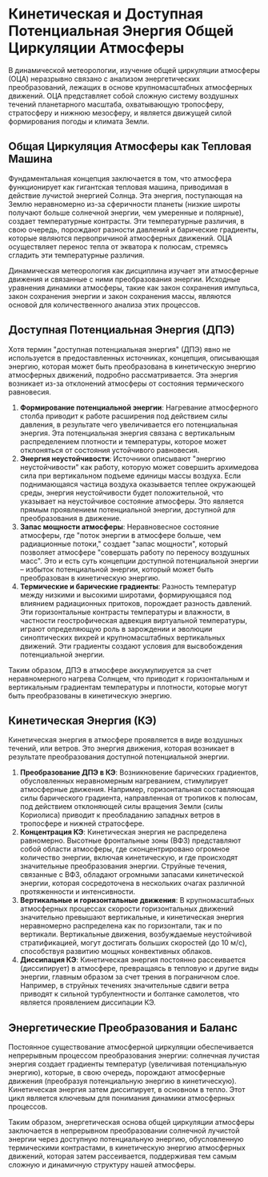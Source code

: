 # Кинетическая и Доступная Потенциальная Энергия Общей Циркуляции Атмосферы

В динамической метеорологии, изучение общей циркуляции атмосферы (ОЦА) неразрывно связано с анализом энергетических преобразований, лежащих в основе крупномасштабных атмосферных движений. ОЦА представляет собой сложную систему воздушных течений планетарного масштаба, охватывающую тропосферу, стратосферу и нижнюю мезосферу, и является движущей силой формирования погоды и климата Земли.

## Общая Циркуляция Атмосферы как Тепловая Машина

Фундаментальная концепция заключается в том, что атмосфера функционирует как гигантская тепловая машина, приводимая в действие лучистой энергией Солнца. Эта энергия, поступающая на Землю неравномерно из-за сферичности планеты (низкие широты получают больше солнечной энергии, чем умеренные и полярные), создает температурные контрасты. Эти температурные различия, в свою очередь, порождают разности давлений и барические градиенты, которые являются первопричиной атмосферных движений. ОЦА осуществляет перенос тепла от экватора к полюсам, стремясь сгладить эти температурные различия.

Динамическая метеорология как дисциплина изучает эти атмосферные движения и связанные с ними преобразования энергии. Исходные уравнения динамики атмосферы, такие как закон сохранения импульса, закон сохранения энергии и закон сохранения массы, являются основой для количественного анализа этих процессов.

## Доступная Потенциальная Энергия (ДПЭ)

Хотя термин "доступная потенциальная энергия" (ДПЭ) явно не используется в предоставленных источниках, концепция, описывающая энергию, которая может быть преобразована в кинетическую энергию атмосферных движений, подробно рассматривается. Эта энергия возникает из-за отклонений атмосферы от состояния термического равновесия.

1. **Формирование потенциальной энергии**: Нагревание атмосферного столба приводит к работе расширения под действием силы давления, в результате чего увеличивается его потенциальная энергия. Эта потенциальная энергия связана с вертикальным распределением плотности и температуры, которое может отклоняться от состояния устойчивого равновесия.
2. **Энергия неустойчивости**: Источники описывают "энергию неустойчивости" как работу, которую может совершить архимедова сила при вертикальном подъеме единицы массы воздуха. Если поднимающаяся частица воздуха оказывается теплее окружающей среды, энергия неустойчивости будет положительной, что указывает на неустойчивое состояние атмосферы. Это является прямым проявлением потенциальной энергии, доступной для преобразования в движение.
3. **Запас мощности атмосферы**: Неравновесное состояние атмосферы, где "поток энергии в атмосфере больше, чем радиационные потоки," создает "запас мощности", который позволяет атмосфере "совершать работу по переносу воздушных масс". Это и есть суть концепции доступной потенциальной энергии – избыток потенциальной энергии, который может быть преобразован в кинетическую энергию.
4. **Термические и барические градиенты**: Разность температур между низкими и высокими широтами, формирующаяся под влиянием радиационных притоков, порождает разность давлений. Эти горизонтальные контрасты температуры и влажности, в частности геострофическая адвекция виртуальной температуры, играют определяющую роль в зарождении и эволюции синоптических вихрей и крупномасштабных вертикальных движений. Эти градиенты создают условия для высвобождения потенциальной энергии.

Таким образом, ДПЭ в атмосфере аккумулируется за счет неравномерного нагрева Солнцем, что приводит к горизонтальным и вертикальным градиентам температуры и плотности, которые могут быть преобразованы в кинетическую энергию.

## Кинетическая Энергия (КЭ)

Кинетическая энергия в атмосфере проявляется в виде воздушных течений, или ветров. Это энергия движения, которая возникает в результате преобразования доступной потенциальной энергии.

1. **Преобразование ДПЭ в КЭ**: Возникновение барических градиентов, обусловленных неравномерным нагреванием, стимулирует атмосферные движения. Например, горизонтальная составляющая силы барического градиента, направленная от тропиков к полюсам, под действием отклоняющей силы вращения Земли (силы Кориолиса) приводит к преобладанию западных ветров в тропосфере и нижней стратосфере.
2. **Концентрация КЭ**: Кинетическая энергия не распределена равномерно. Высотные фронтальные зоны (ВФЗ) представляют собой области атмосферы, где сконцентрировано огромное количество энергии, включая кинетическую, и где происходят значительные преобразования энергии. Струйные течения, связанные с ВФЗ, обладают огромными запасами кинетической энергии, которая сосредоточена в нескольких очагах различной протяженности и интенсивности.
3. **Вертикальные и горизонтальные движения**: В крупномасштабных атмосферных процессах скорости горизонтальных движений значительно превышают вертикальные, и кинетическая энергия неравномерно распределена как по горизонтали, так и по вертикали. Вертикальные движения, возбуждаемые неустойчивой стратификацией, могут достигать больших скоростей (до 10 м/с), способствуя развитию мощных конвективных облаков.
4. **Диссипация КЭ**: Кинетическая энергия постоянно рассеивается (диссипирует) в атмосфере, превращаясь в тепловую и другие виды энергии, главным образом за счет трения в пограничном слое. Например, в струйных течениях значительные сдвиги ветра приводят к сильной турбулентности и болтанке самолетов, что является проявлением диссипации КЭ.

## Энергетические Преобразования и Баланс

Постоянное существование атмосферной циркуляции обеспечивается непрерывным процессом преобразования энергии: солнечная лучистая энергия создает градиенты температур (увеличивая потенциальную энергию), которые, в свою очередь, порождают атмосферные движения (преобразуя потенциальную энергию в кинетическую). Кинетическая энергия затем диссипирует, в основном в тепло. Этот цикл является ключевым для понимания динамики атмосферных процессов.

Таким образом, энергетическая основа общей циркуляции атмосферы заключается в непрерывном преобразовании солнечной лучистой энергии через доступную потенциальную энергию, обусловленную термическими контрастами, в кинетическую энергию атмосферных движений, которая затем рассеивается, поддерживая тем самым сложную и динамичную структуру нашей атмосферы.
